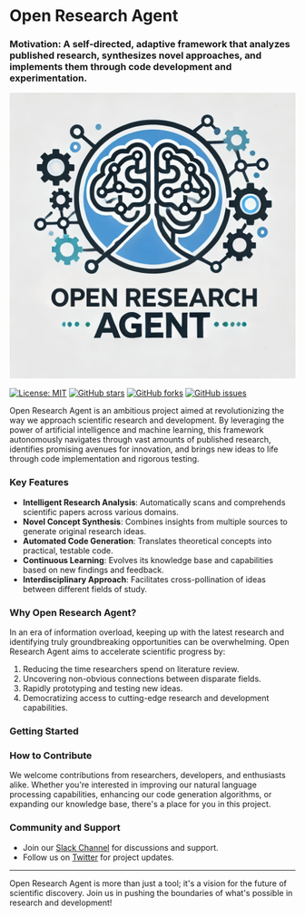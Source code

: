 # Open Research Agent

### Motivation: A self-directed, adaptive framework that analyzes published research, synthesizes novel approaches, and implements them through code development and experimentation.

![Project Logo](imgs/logo.png)

[![License: MIT](https://img.shields.io/badge/License-MIT-yellow.svg)](https://opensource.org/licenses/MIT)
[![GitHub stars](https://img.shields.io/github/stars/yourusername/open-research-agent.svg)](https://github.com/yourusername/open-research-agent/stargazers)
[![GitHub forks](https://img.shields.io/github/forks/yourusername/open-research-agent.svg)](https://github.com/yourusername/open-research-agent/network)
[![GitHub issues](https://img.shields.io/github/issues/yourusername/open-research-agent.svg)](https://github.com/yourusername/open-research-agent/issues)

Open Research Agent is an ambitious project aimed at revolutionizing the way we approach scientific research and development. By leveraging the power of artificial intelligence and machine learning, this framework autonomously navigates through vast amounts of published research, identifies promising avenues for innovation, and brings new ideas to life through code implementation and rigorous testing.

### Key Features

- **Intelligent Research Analysis**: Automatically scans and comprehends scientific papers across various domains.
- **Novel Concept Synthesis**: Combines insights from multiple sources to generate original research ideas.
- **Automated Code Generation**: Translates theoretical concepts into practical, testable code.
- **Continuous Learning**: Evolves its knowledge base and capabilities based on new findings and feedback.
- **Interdisciplinary Approach**: Facilitates cross-pollination of ideas between different fields of study.

### Why Open Research Agent?

In an era of information overload, keeping up with the latest research and identifying truly groundbreaking opportunities can be overwhelming. Open Research Agent aims to accelerate scientific progress by:

1. Reducing the time researchers spend on literature review.
2. Uncovering non-obvious connections between disparate fields.
3. Rapidly prototyping and testing new ideas.
4. Democratizing access to cutting-edge research and development capabilities.

### Getting Started

### How to Contribute

We welcome contributions from researchers, developers, and enthusiasts alike. Whether you're interested in improving our natural language processing capabilities, enhancing our code generation algorithms, or expanding our knowledge base, there's a place for you in this project.

### Community and Support

- Join our [Slack Channel](https://openresearchagent.slack.com) for discussions and support.
- Follow us on [Twitter](https://x.com/ShihongLiu123) for project updates.


---

Open Research Agent is more than just a tool; it's a vision for the future of scientific discovery. Join us in pushing the boundaries of what's possible in research and development!

